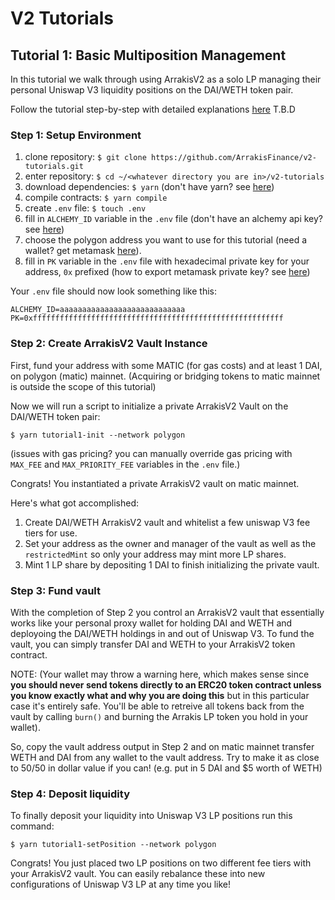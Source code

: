 # V2 Tutorials

## Tutorial 1: Basic Multiposition Management

In this tutorial we walk through using ArrakisV2 as a solo LP managing their personal Uniswap V3 liquidity positions on the DAI/WETH token pair.

Follow the tutorial step-by-step with detailed explanations [here](https://google.com) T.B.D

### Step 1: Setup Environment

1. clone repository: `$ git clone https://github.com/ArrakisFinance/v2-tutorials.git`
2. enter repository: `$ cd ~/<whatever directory you are in>/v2-tutorials`
3. download dependencies: `$ yarn` (don't have yarn? see [here](https://classic.yarnpkg.com/lang/en/docs/install/#mac-stable))
4. compile contracts: `$ yarn compile`
5. create `.env` file: `$ touch .env`
6. fill in `ALCHEMY_ID` variable in the `.env` file (don't have an alchemy api key? see [here](https://www.alchemy.com/))
7. choose the polygon address you want to use for this tutorial (need a wallet? get metamask [here](https://metamask.io/)).
8. fill in `PK` variable in the `.env` file with hexadecimal private key for your address, `0x` prefixed (how to export metamask private key? see [here](https://metamask.zendesk.com/hc/en-us/articles/360015289632-How-to-export-an-account-s-private-key#:~:text=On%20the%20account%20page%2C%20click,click%20%E2%80%9CConfirm%E2%80%9D%20to%20proceed.))

Your `.env` file should now look something like this:

```
ALCHEMY_ID=aaaaaaaaaaaaaaaaaaaaaaaaaaaa
PK=0xffffffffffffffffffffffffffffffffffffffffffffffffffffffff
```

### Step 2: Create ArrakisV2 Vault Instance

First, fund your address with some MATIC (for gas costs) and at least 1 DAI, on polygon (matic) mainnet. (Acquiring or bridging tokens to matic mainnet is outside the scope of this tutorial)

Now we will run a script to initialize a private ArrakisV2 Vault on the DAI/WETH token pair:

```
$ yarn tutorial1-init --network polygon
```

(issues with gas pricing? you can manually override gas pricing with `MAX_FEE` and `MAX_PRIORITY_FEE` variables in the `.env` file.)

Congrats! You instantiated a private ArrakisV2 vault on matic mainnet.

Here's what got accomplished:

1. Create DAI/WETH ArrakisV2 vault and whitelist a few uniswap V3 fee tiers for use.
2. Set your address as the owner and manager of the vault as well as the `restrictedMint` so only your address may mint more LP shares.
3. Mint 1 LP share by depositing 1 DAI to finish initializing the private vault.

### Step 3: Fund vault

With the completion of Step 2 you control an ArrakisV2 vault that essentially works like your personal proxy wallet for holding DAI and WETH and deployoing the DAI/WETH holdings in and out of Uniswap V3. To fund the vault, you can simply transfer DAI and WETH to your ArrakisV2 token contract.

NOTE: (Your wallet may throw a warning here, which makes sense since **you should never send tokens directly to an ERC20 token contract unless you know exactly what and why you are doing this** but in this particular case it's entirely safe. You'll be able to retreive all tokens back from the vault by calling `burn()` and burning the Arrakis LP token you hold in your wallet).

So, copy the vault address output in Step 2 and on matic mainnet transfer WETH and DAI from any wallet to the vault address. Try to make it as close to 50/50 in dollar value if you can! (e.g. put in 5 DAI and $5 worth of WETH)

### Step 4: Deposit liquidity

To finally deposit your liquidity into Uniswap V3 LP positions run this command:

```
$ yarn tutorial1-setPosition --network polygon
```

Congrats! You just placed two LP positions on two different fee tiers with your ArrakisV2 vault. You can easily rebalance these into new configurations of Uniswap V3 LP at any time you like!
